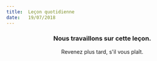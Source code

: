 ```yaml
---
title:  Leçon quotidienne
date:   19/07/2018
---
```


### <center>Nous travaillons sur cette leçon.</center>
<center>Revenez plus tard, s'il vous plaît.</center>